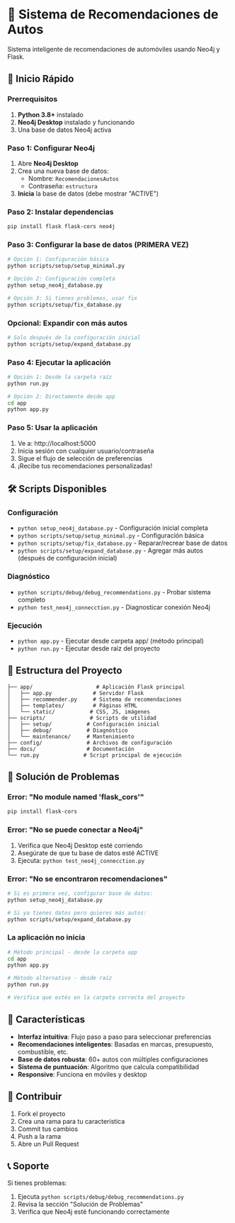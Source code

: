 # 🚗 Sistema de Recomendaciones de Autos

Sistema inteligente de recomendaciones de automóviles usando Neo4j y Flask.

## 🚀 Inicio Rápido

### Prerrequisitos
1. **Python 3.8+** instalado
2. **Neo4j Desktop** instalado y funcionando
3. Una base de datos Neo4j activa

### Paso 1: Configurar Neo4j
1. Abre **Neo4j Desktop**
2. Crea una nueva base de datos:
   - Nombre: `RecomendacionesAutos`
   - Contraseña: `estructura`
3. **Inicia** la base de datos (debe mostrar "ACTIVE")

### Paso 2: Instalar dependencias
```bash
pip install flask flask-cors neo4j
```

### Paso 3: Configurar la base de datos (PRIMERA VEZ)
```bash
# Opción 1: Configuración básica
python scripts/setup/setup_minimal.py

# Opción 2: Configuración completa
python setup_neo4j_database.py

# Opción 3: Si tienes problemas, usar fix
python scripts/setup/fix_database.py
```

### Opcional: Expandir con más autos
```bash
# Solo después de la configuración inicial
python scripts/setup/expand_database.py
```

### Paso 4: Ejecutar la aplicación
```bash
# Opción 1: Desde la carpeta raíz
python run.py

# Opción 2: Directamente desde app
cd app
python app.py
```

### Paso 5: Usar la aplicación
1. Ve a: http://localhost:5000
2. Inicia sesión con cualquier usuario/contraseña
3. Sigue el flujo de selección de preferencias
4. ¡Recibe tus recomendaciones personalizadas!

## 🛠️ Scripts Disponibles

### Configuración
- `python setup_neo4j_database.py` - Configuración inicial completa
- `python scripts/setup/setup_minimal.py` - Configuración básica  
- `python scripts/setup/fix_database.py` - Reparar/recrear base de datos
- `python scripts/setup/expand_database.py` - Agregar más autos (después de configuración inicial)

### Diagnóstico
- `python scripts/debug/debug_recommendations.py` - Probar sistema completo
- `python test_neo4j_connecction.py` - Diagnosticar conexión Neo4j

### Ejecución
- `python app.py` - Ejecutar desde carpeta app/ (método principal)
- `python run.py` - Ejecutar desde raíz del proyecto

## 📁 Estructura del Proyecto

```
├── app/                    # Aplicación Flask principal
│   ├── app.py             # Servidor Flask
│   ├── recommender.py     # Sistema de recomendaciones
│   ├── templates/         # Páginas HTML
│   └── static/           # CSS, JS, imágenes
├── scripts/              # Scripts de utilidad
│   ├── setup/           # Configuración inicial
│   ├── debug/           # Diagnóstico
│   └── maintenance/     # Mantenimiento
├── config/              # Archivos de configuración
├── docs/                # Documentación
└── run.py              # Script principal de ejecución
```

## 🔧 Solución de Problemas

### Error: "No module named 'flask_cors'"
```bash
pip install flask-cors
```

### Error: "No se puede conectar a Neo4j"
1. Verifica que Neo4j Desktop esté corriendo
2. Asegúrate de que tu base de datos esté ACTIVE
3. Ejecuta: `python test_neo4j_connecction.py`

### Error: "No se encontraron recomendaciones"
```bash
# Si es primera vez, configurar base de datos:
python setup_neo4j_database.py

# Si ya tienes datos pero quieres más autos:
python scripts/setup/expand_database.py
```

### La aplicación no inicia
```bash
# Método principal - desde la carpeta app
cd app
python app.py

# Método alternativo - desde raíz
python run.py

# Verifica que estés en la carpeta correcta del proyecto
```

## 🎯 Características

- **Interfaz intuitiva**: Flujo paso a paso para seleccionar preferencias
- **Recomendaciones inteligentes**: Basadas en marcas, presupuesto, combustible, etc.
- **Base de datos robusta**: 60+ autos con múltiples configuraciones
- **Sistema de puntuación**: Algoritmo que calcula compatibilidad
- **Responsive**: Funciona en móviles y desktop

## 🤝 Contribuir

1. Fork el proyecto
2. Crea una rama para tu característica
3. Commit tus cambios
4. Push a la rama
5. Abre un Pull Request

## 📞 Soporte

Si tienes problemas:
1. Ejecuta `python scripts/debug/debug_recommendations.py`
2. Revisa la sección "Solución de Problemas"
3. Verifica que Neo4j esté funcionando correctamente